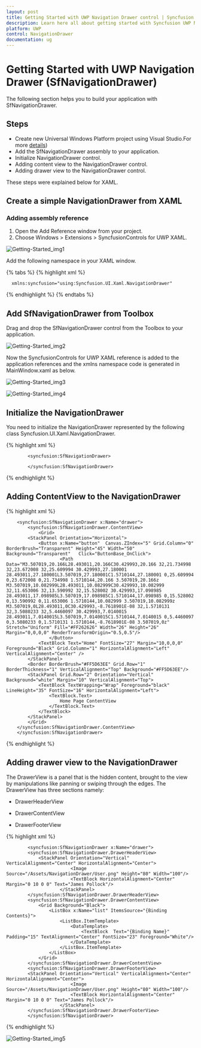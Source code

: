 ```yaml
---
layout: post
title: Getting Started with UWP Navigation Drawer control | Syncfusion
description: Learn here all about getting started with Syncfusion UWP Navigation Drawer (SfNavigationDrawer) control and more.
platform: UWP
control: NavigationDrawer
documentation: ug
---
```


# Getting Started with UWP Navigation Drawer (SfNavigationDrawer)

The following section helps you to build your application with SfNavigationDrawer.

## Steps

* Create new Universal Windows Platform project using Visual Studio.For more [details](https://msdn.microsoft.com/en-us/windows/uwp/get-started/create-a-hello-world-app-xaml-universal))
* Add the SfNavigationDrawer assembly to your application.
* Initialize NavigationDrawer control.
* Adding content view to the NavigationDrawer control.
* Adding drawer view to the NavigationDrawer control.

These steps were explained below for XAML.

## Create a simple NavigationDrawer from XAML

### Adding assembly reference

1. Open the Add Reference window from your project.
2. Choose Windows > Extensions > SyncfusionControls for UWP XAML.

![Getting-Started_img1](Getting-Started_images/Getting-Started_img1.png)

Add the following namespace in your XAML window.

{% tabs %}
{% highlight xml %}
      
      xmlns:syncfusion="using:Syncfusion.UI.Xaml.NavigationDrawer"

{% endhighlight %}
{% endtabs %}

## Add SfNavigationDrawer from Toolbox

Drag and drop the SfNavigationDrawer control from the Toolbox to your application.

![Getting-Started_img2](Getting-Started_images/Getting-Started_img2.png)

Now the SyncfusionControls for UWP XAML reference is added to the application references and the xmlns namespace code is generated in MainWindow.xaml as below.

![Getting-Started_img3](Getting-Started_images/Getting-Started_img3.png)

![Getting-Started_img4](Getting-Started_images/Getting-Started_img4.png)


## Initialize the NavigationDrawer

You need to initialize the NavigationDrawer represented by the following class Syncfusion.UI.Xaml.NavigationDrawer.


{% highlight xml %}
        
			<syncfusion:SfNavigationDrawer>  
			
			</syncfusion:SfNavigationDrawer> 

{% endhighlight %}

## Adding ContentView to the NavigationDrawer

{% highlight xml %}

		<syncfusion:SfNavigationDrawer x:Name="drawer">
			<syncfusion:SfNavigationDrawer.ContentView>
				<Grid>
			<StackPanel Orientation="Horizontal">
				<Button x:Name="button"  Canvas.ZIndex="5" Grid.Column="0" BorderBrush="Transparent" Height="45" Width="50" Background="Transparent"   Click="ButtonBase_OnClick">
						<Path Data="M3.507019,20.166L28.493011,20.166C30.429993,20.166 32,21.734998 32,23.672008 32,25.609994 30.429993,27.180001 28.493011,27.180001L3.507019,27.180001C1.5710144,27.180001 0,25.609994 0,23.672008 0,21.734998 1.5710144,20.166 3.507019,20.166z M3.507019,10.082999L28.493011,10.082999C30.429993,10.082999 32,11.653006 32,13.590992 32,15.528002 30.429993,17.098985 28.493011,17.098985L3.507019,17.098985C1.5710144,17.098985 0,15.528002 0,13.590992 0,11.653006 1.5710144,10.082999 3.507019,10.082999z M3.507019,0L28.493011,0C30.429993,-8.7618901E-08 32,1.5710131 32,3.5080233 32,5.4460097 30.429993,7.0140015 28.493011,7.0140015L3.507019,7.0140015C1.5710144,7.0140015 0,5.4460097 0,3.5080233 0,1.5710131 1.5710144,-8.7618901E-08 3.507019,0z" Stretch="Uniform" Fill="#FF262626" Width="26" Height="26" Margin="0,0,0,0" RenderTransformOrigin="0.5,0.5"/>
					</Button>
				<TextBlock Text="Home" FontSize="27" Margin="10,0,0,0"  Foreground="Black" Grid.Column="1" HorizontalAlignment="Left" VerticalAlignment="Center" />
			</StackPanel>
			<Border BorderBrush="#FF5D63EE" Grid.Row="1" BorderThickness="1" VerticalAlignment="Top" Background="#FF5D63EE"/>
			<StackPanel Grid.Row="2" Orientation="Vertical"  Background="white" Margin="10" VerticalAlignment="Top">
				<TextBlock TextWrapping="Wrap" Foreground="black" LineHeight="35" FontSize="16" HorizontalAlignment="Left">
					<TextBlock.Text>
						Home Page ContentView
					</TextBlock.Text>
				</TextBlock>				
			</StackPanel>
			</Grid>
		</syncfusion:SfNavigationDrawer.ContentView>
    	</syncfusion:SfNavigationDrawer>

{% endhighlight %}

## Adding drawer view to the NavigationDrawer

The DrawerView is a panel that is the hidden content, brought to the view by manipulations like panning or swiping through the edges. The DrawerView has three sections namely:

   * DrawerHeaderView
   
   * DrawerContentView
   
   * DrawerFooterView

 {% highlight xml %}

			<syncfusion:SfNavigationDrawer x:Name="drawer">
			<syncfusion:SfNavigationDrawer.DrawerHeaderView>
				<StackPanel Orientation="Vertical" VerticalAlignment="Center" HorizontalAlignment="Center">
							<Image Source="/Assets/NavigationDrawer/User.png" Height="80" Width="100"/>
							<TextBlock HorizontalAlignment="Center" Margin="0 10 0 0" Text="James Pollock"/>
						</StackPanel>
			</syncfusion:SfNavigationDrawer.DrawerHeaderView>
			<syncfusion:SfNavigationDrawer.DrawerContentView>
				<Grid Background="Black">
					<ListBox x:Name="list" ItemsSource="{Binding Contents}">
						<ListBox.ItemTemplate>
							<DataTemplate>
								<TextBlock  Text="{Binding Name}" Padding="15" TextAlignment="Center" FontSize="23" Foreground="White"/>
							</DataTemplate>
						</ListBox.ItemTemplate>
					</ListBox>
				</Grid>
			</syncfusion:SfNavigationDrawer.DrawerContentView>
			<syncfusion:SfNavigationDrawer.DrawerFooterView>
			<StackPanel Orientation="Vertical" VerticalAlignment="Center" HorizontalAlignment="Center">
							<Image Source="/Assets/NavigationDrawer/User.png" Height="80" Width="100"/>
							<TextBlock HorizontalAlignment="Center" Margin="0 10 0 0" Text="James Pollock"/>
						</StackPanel>
			</syncfusion:SfNavigationDrawer.DrawerFooterView>
			</syncfusion:SfNavigationDrawer>

{% endhighlight %}


![Getting-Started_img5](Getting-Started_images/Getting-Started_img5.png)                       

